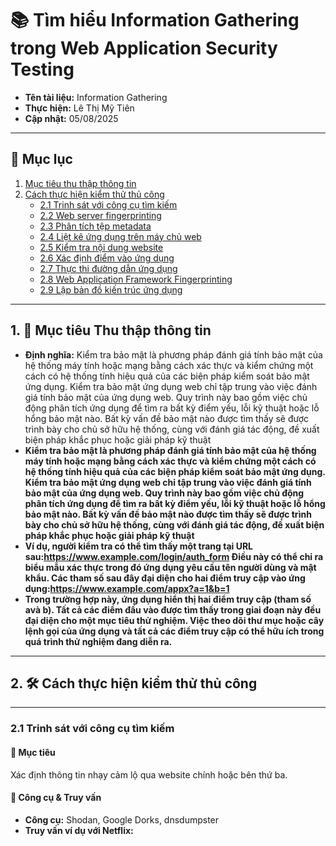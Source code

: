 # 📚 Tìm hiểu Information Gathering trong Web Application Security Testing

- **Tên tài liệu:** Information Gathering  
- **Thực hiện:** Lê Thị Mỹ Tiên  
- **Cập nhật:** 05/08/2025

---

## 📑 Mục lục

1. [Mục tiêu thu thập thông tin](#1-mục-tiêu-thu-thập-thông-tin)
2. [Cách thực hiện kiểm thử thủ công](#2-cách-thực-hiện-kiểm-thử-thủ-công)
    - [2.1 Trinh sát với công cụ tìm kiếm](#21-trinh-sát-với-công-cụ-tìm-kiếm)
    - [2.2 Web server fingerprinting](#22-web-server-fingerprinting)
    - [2.3 Phân tích tệp metadata](#23-phân-tích-tệp-metadata)
    - [2.4 Liệt kê ứng dụng trên máy chủ web](#24-liệt-kê-ứng-dụng-trên-máy-chủ-web)
    - [2.5 Kiểm tra nội dung website](#25-kiểm-tra-nội-dung-website)
    - [2.6 Xác định điểm vào ứng dụng](#26-xác-định-điểm-vào-ứng-dụng)
    - [2.7 Thực thi đường dẫn ứng dụng](#27-thực-thi-đường-dẫn-ứng-dụng)
    - [2.8 Web Application Framework Fingerprinting](#28-web-application-framework-fingerprinting)
    - [2.9 Lập bản đồ kiến trúc ứng dụng](#29-lập-bản-đồ-kiến-trúc-ứng-dụng)

---

## 1. 🎯 Mục tiêu Thu thập thông tin

- **Định nghĩa:** Kiểm tra bảo mật là phương pháp đánh giá tính bảo mật của hệ thống máy tính hoặc mạng bằng cách xác thực và kiểm chứng một cách có hệ thống tính hiệu quả của các biện pháp kiểm soát bảo mật ứng dụng. Kiểm tra bảo mật ứng dụng web chỉ tập trung vào việc đánh giá tính bảo mật của ứng dụng web. Quy trình này bao gồm việc chủ động phân tích ứng dụng để tìm ra bất kỳ điểm yếu, lỗi kỹ thuật hoặc lỗ hổng bảo mật nào. Bất kỳ vấn đề bảo mật nào được tìm thấy sẽ được trình bày cho chủ sở hữu hệ thống, cùng với đánh giá tác động, đề xuất biện pháp khắc phục hoặc giải pháp kỹ thuật
- **Kiểm tra bảo mật là phương pháp đánh giá tính bảo mật của hệ thống máy tính hoặc mạng bằng cách xác thực và kiểm chứng một cách có hệ thống tính hiệu quả của các biện pháp kiểm soát bảo mật ứng dụng. Kiểm tra bảo mật ứng dụng web chỉ tập trung vào việc đánh giá tính bảo mật của ứng dụng web. Quy trình này bao gồm việc chủ động phân tích ứng dụng để tìm ra bất kỳ điểm yếu, lỗi kỹ thuật hoặc lỗ hổng bảo mật nào. Bất kỳ vấn đề bảo mật nào được tìm thấy sẽ được trình bày cho chủ sở hữu hệ thống, cùng với đánh giá tác động, đề xuất biện pháp khắc phục hoặc giải pháp kỹ thuật**
- **Ví dụ, người kiểm tra có thể tìm thấy một trang tại URL sau:https://www.example.com/login/auth_form
Điều này có thể chỉ ra biểu mẫu xác thực trong đó ứng dụng yêu cầu tên người dùng và mật khẩu.
Các tham số sau đây đại diện cho hai điểm truy cập vào ứng dụng:https://www.example.com/appx?a=1&b=1**
- **Trong trường hợp này, ứng dụng hiển thị hai điểm truy cập (tham số avà b). Tất cả các điểm đầu vào được tìm thấy trong giai đoạn này đều đại diện cho một mục tiêu thử nghiệm. Việc theo dõi thư mục hoặc cây lệnh gọi của ứng dụng và tất cả các điểm truy cập có thể hữu ích trong quá trình thử nghiệm đang diễn ra.**


---

## 2. 🛠️ Cách thực hiện kiểm thử thủ công

---

### 2.1 Trinh sát với công cụ tìm kiếm

#### 🎯 Mục tiêu
Xác định thông tin nhạy cảm lộ qua website chính hoặc bên thứ ba.

#### 🧪 Công cụ & Truy vấn

- **Công cụ:** Shodan, Google Dorks, dnsdumpster
- **Truy vấn ví dụ với Netflix:**
